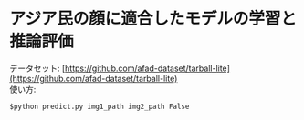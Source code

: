 # アジア民の顔に適合したモデルの学習と推論評価
データセット: [https://github.com/afad-dataset/tarball-lite](https://github.com/afad-dataset/tarball-lite)  
使い方:  
```
$python predict.py img1_path img2_path False  
```